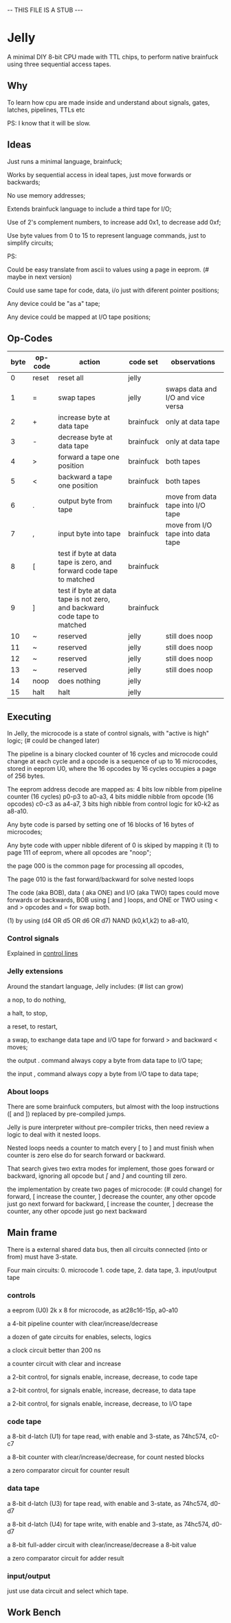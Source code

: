 -- THIS FILE IS A STUB ---

# Jelly

A minimal DIY 8-bit CPU made with TTL chips, to perform native brainfuck using three sequential access tapes.

## Why

To learn how cpu are made inside and understand about signals, gates, latches, pipelines, TTLs etc

PS: I know that it will be slow.

## Ideas

Just runs a minimal language, brainfuck;

Works by sequential access in ideal tapes, just move forwards or backwards;

No use memory addresses;

Extends brainfuck language to include a third tape for I/O;

Use of 2's complement numbers, to increase add 0x1, to decrease add 0xf;

Use byte values from 0 to 15 to represent language commands, just to simplify circuits;

PS:

Could be easy translate from ascii to values using a page in eeprom. (# maybe in next version)

Could use same tape for code, data, i/o just with diferent pointer positions;

Any device could be "as a" tape;

Any device could be mapped at I/O tape positions;

## Op-Codes

| byte | op-code | action | code set | observations |
| --- | --- | --- | --- | --- |
| 0 | reset | reset all | jelly | |
| 1 | \= | swap tapes | jelly | swaps data and I/O and vice versa |
| 2 | \+ | increase byte at data tape | brainfuck | only at data tape |
| 3 | \- | decrease byte at data tape | brainfuck | only at data tape |
| 4 | \> | forward a tape one position | brainfuck | both tapes |
| 5 | \< | backward a tape one position | brainfuck | both tapes |
| 6 | \. | output byte from tape | brainfuck | move from data tape into I/O tape |
| 7 | \, | input byte into tape | brainfuck | move from I/O tape into data tape |
| 8 | \[ | test if byte at data tape is zero, and forward code tape to matched | brainfuck | |
| 9 | \] | test if byte at data tape is not zero, and backward code tape to matched | brainfuck | |
| 10 | \~ | reserved | jelly | still does noop |
| 11 | \~ | reserved | jelly | still does noop |
| 12 | \~ | reserved | jelly | still does noop |
| 13 | \~ | reserved | jelly | still does noop |
| 14 | noop  | does nothing | jelly | |
| 15 | halt | halt | jelly | |
  
## Executing

In Jelly, the microcode is a state of control signals, with "active is high" logic; (# could be changed later) 

The pipeline is a binary clocked counter of 16 cycles and microcode could change at each cycle and a opcode is a sequence of up to 16 microcodes, stored in eeprom U0, where the 16 opcodes by 16 cycles occupies a page of 256 bytes.

The eeprom address decode are mapped as: 4 bits low nibble from pipeline counter (16 cycles) p0-p3 to a0-a3, 4 bits middle nibble from opcode (16 opcodes) c0-c3 as a4-a7, 3 bits high nibble from control logic for k0-k2 as a8-a10.

Any byte code is parsed by setting one of 16 blocks of 16 bytes of microcodes;

Any byte code with upper nibble diferent of 0 is skiped by mapping it (1) to page 111 of eeprom, where all opcodes are "noop";

the page 000 is the common page for processing all opcodes,

The page 010 is the fast forward/backward for solve nested loops

The code (aka BOB), data ( aka ONE) and I/O (aka TWO) tapes could move forwards or backwards, BOB using \[ and \] loops, and ONE or TWO using \< and \> opcodes and \= for swap both.

(1) by using (d4 OR d5 OR d6 OR d7) NAND (k0,k1,k2) to a8-a10,

### Control signals

Explained in [control lines](controllines.md)

### Jelly extensions

Around the standart language, Jelly includes: (# list can grow)

  a nop, to do nothing,
  
  a halt, to stop,
  
  a reset, to restart,
  
  a swap, to exchange data tape and I/O tape for forward \> and backward \< moves;
  
  the output \. command always copy a byte from data tape to I/O tape;
  
  the input \, command always copy a byte from I/O tape to data tape;

### About loops

There are some brainfuck computers, but almost with the loop instructions (\[ and \]) replaced by pre-compiled jumps. 

Jelly is pure interpreter without pre-compiler tricks, then need review a logic to deal with it nested loops.

Nested loops needs a counter to match every \[ to \] and must finish when counter is zero else do for search forward or backward.

That search gives two extra modes for implement, those goes forward or backward, ignoring all opcode but *\[* and *\]* and counting till zero.

the implementation by create two pages of microcode: (# could change)
        for forward, \[ increase the counter, \] decrease the counter, any other opcode just go next forward
        for backward, \[ increase the counter, \] decrease the counter, any other opcode just go next backward
        
## Main frame

There is a external shared data bus, then all circuits connected (into or from) must have 3-state.

Four main circuits: 0. microcode 1. code tape, 2. data tape, 3. input/output tape

### controls

a eeprom (U0) 2k x 8 for microcode, as at28c16-15p, a0-a10

a 4-bit pipeline counter with clear/increase/decrease
        
a dozen of gate circuits for enables, selects, logics

a clock circuit better than 200 ns

a counter circuit with clear and increase

a 2-bit control, for signals enable, increase, decrease, to code tape

a 2-bit control, for signals enable, increase, decrease, to data tape

a 2-bit control, for signals enable, increase, decrease, to I/O tape

### code tape

a 8-bit d-latch (U1) for tape read, with enable and 3-state, as 74hc574, c0-c7
 
a 8-bit counter with clear/increase/decrease, for count nested blocks

a zero comparator circuit for counter result

### data tape 

a 8-bit d-latch (U3) for tape read, with enable and 3-state, as 74hc574, d0-d7

a 8-bit d-latch (U4) for tape write, with enable and 3-state, as 74hc574, d0-d7

a 8-bit full-adder circuit with clear/increase/decrease a 8-bit value

a zero comparator circuit for adder result

### input/output

just use data circuit and select which tape. 

## Work Bench

